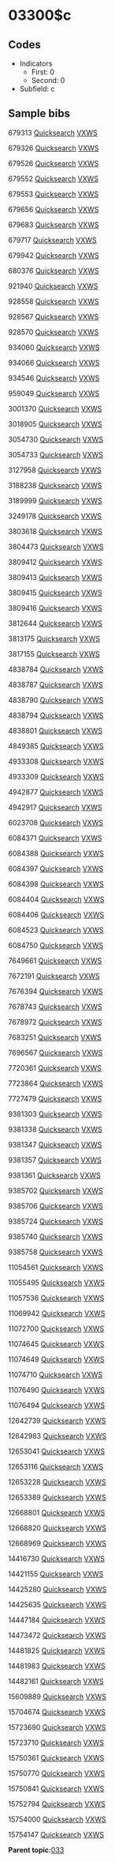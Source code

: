 # 03300$c

## Codes

-   Indicators
    -   First: 0
    -   Second: 0
-   Subfield: c

## Sample bibs

679313 [Quicksearch](https://search.library.yale.edu/catalog/679313) [VXWS](http://prodorbis.library.yale.edu:7014/vxws/GetHoldingsService?bibId=679313)

679326 [Quicksearch](https://search.library.yale.edu/catalog/679326) [VXWS](http://prodorbis.library.yale.edu:7014/vxws/GetHoldingsService?bibId=679326)

679526 [Quicksearch](https://search.library.yale.edu/catalog/679526) [VXWS](http://prodorbis.library.yale.edu:7014/vxws/GetHoldingsService?bibId=679526)

679552 [Quicksearch](https://search.library.yale.edu/catalog/679552) [VXWS](http://prodorbis.library.yale.edu:7014/vxws/GetHoldingsService?bibId=679552)

679553 [Quicksearch](https://search.library.yale.edu/catalog/679553) [VXWS](http://prodorbis.library.yale.edu:7014/vxws/GetHoldingsService?bibId=679553)

679656 [Quicksearch](https://search.library.yale.edu/catalog/679656) [VXWS](http://prodorbis.library.yale.edu:7014/vxws/GetHoldingsService?bibId=679656)

679683 [Quicksearch](https://search.library.yale.edu/catalog/679683) [VXWS](http://prodorbis.library.yale.edu:7014/vxws/GetHoldingsService?bibId=679683)

679717 [Quicksearch](https://search.library.yale.edu/catalog/679717) [VXWS](http://prodorbis.library.yale.edu:7014/vxws/GetHoldingsService?bibId=679717)

679942 [Quicksearch](https://search.library.yale.edu/catalog/679942) [VXWS](http://prodorbis.library.yale.edu:7014/vxws/GetHoldingsService?bibId=679942)

680376 [Quicksearch](https://search.library.yale.edu/catalog/680376) [VXWS](http://prodorbis.library.yale.edu:7014/vxws/GetHoldingsService?bibId=680376)

921940 [Quicksearch](https://search.library.yale.edu/catalog/921940) [VXWS](http://prodorbis.library.yale.edu:7014/vxws/GetHoldingsService?bibId=921940)

928558 [Quicksearch](https://search.library.yale.edu/catalog/928558) [VXWS](http://prodorbis.library.yale.edu:7014/vxws/GetHoldingsService?bibId=928558)

928567 [Quicksearch](https://search.library.yale.edu/catalog/928567) [VXWS](http://prodorbis.library.yale.edu:7014/vxws/GetHoldingsService?bibId=928567)

928570 [Quicksearch](https://search.library.yale.edu/catalog/928570) [VXWS](http://prodorbis.library.yale.edu:7014/vxws/GetHoldingsService?bibId=928570)

934060 [Quicksearch](https://search.library.yale.edu/catalog/934060) [VXWS](http://prodorbis.library.yale.edu:7014/vxws/GetHoldingsService?bibId=934060)

934066 [Quicksearch](https://search.library.yale.edu/catalog/934066) [VXWS](http://prodorbis.library.yale.edu:7014/vxws/GetHoldingsService?bibId=934066)

934546 [Quicksearch](https://search.library.yale.edu/catalog/934546) [VXWS](http://prodorbis.library.yale.edu:7014/vxws/GetHoldingsService?bibId=934546)

959049 [Quicksearch](https://search.library.yale.edu/catalog/959049) [VXWS](http://prodorbis.library.yale.edu:7014/vxws/GetHoldingsService?bibId=959049)

3001370 [Quicksearch](https://search.library.yale.edu/catalog/3001370) [VXWS](http://prodorbis.library.yale.edu:7014/vxws/GetHoldingsService?bibId=3001370)

3018905 [Quicksearch](https://search.library.yale.edu/catalog/3018905) [VXWS](http://prodorbis.library.yale.edu:7014/vxws/GetHoldingsService?bibId=3018905)

3054730 [Quicksearch](https://search.library.yale.edu/catalog/3054730) [VXWS](http://prodorbis.library.yale.edu:7014/vxws/GetHoldingsService?bibId=3054730)

3054733 [Quicksearch](https://search.library.yale.edu/catalog/3054733) [VXWS](http://prodorbis.library.yale.edu:7014/vxws/GetHoldingsService?bibId=3054733)

3127958 [Quicksearch](https://search.library.yale.edu/catalog/3127958) [VXWS](http://prodorbis.library.yale.edu:7014/vxws/GetHoldingsService?bibId=3127958)

3188238 [Quicksearch](https://search.library.yale.edu/catalog/3188238) [VXWS](http://prodorbis.library.yale.edu:7014/vxws/GetHoldingsService?bibId=3188238)

3189999 [Quicksearch](https://search.library.yale.edu/catalog/3189999) [VXWS](http://prodorbis.library.yale.edu:7014/vxws/GetHoldingsService?bibId=3189999)

3249178 [Quicksearch](https://search.library.yale.edu/catalog/3249178) [VXWS](http://prodorbis.library.yale.edu:7014/vxws/GetHoldingsService?bibId=3249178)

3803618 [Quicksearch](https://search.library.yale.edu/catalog/3803618) [VXWS](http://prodorbis.library.yale.edu:7014/vxws/GetHoldingsService?bibId=3803618)

3804473 [Quicksearch](https://search.library.yale.edu/catalog/3804473) [VXWS](http://prodorbis.library.yale.edu:7014/vxws/GetHoldingsService?bibId=3804473)

3809412 [Quicksearch](https://search.library.yale.edu/catalog/3809412) [VXWS](http://prodorbis.library.yale.edu:7014/vxws/GetHoldingsService?bibId=3809412)

3809413 [Quicksearch](https://search.library.yale.edu/catalog/3809413) [VXWS](http://prodorbis.library.yale.edu:7014/vxws/GetHoldingsService?bibId=3809413)

3809415 [Quicksearch](https://search.library.yale.edu/catalog/3809415) [VXWS](http://prodorbis.library.yale.edu:7014/vxws/GetHoldingsService?bibId=3809415)

3809416 [Quicksearch](https://search.library.yale.edu/catalog/3809416) [VXWS](http://prodorbis.library.yale.edu:7014/vxws/GetHoldingsService?bibId=3809416)

3812644 [Quicksearch](https://search.library.yale.edu/catalog/3812644) [VXWS](http://prodorbis.library.yale.edu:7014/vxws/GetHoldingsService?bibId=3812644)

3813175 [Quicksearch](https://search.library.yale.edu/catalog/3813175) [VXWS](http://prodorbis.library.yale.edu:7014/vxws/GetHoldingsService?bibId=3813175)

3817155 [Quicksearch](https://search.library.yale.edu/catalog/3817155) [VXWS](http://prodorbis.library.yale.edu:7014/vxws/GetHoldingsService?bibId=3817155)

4838784 [Quicksearch](https://search.library.yale.edu/catalog/4838784) [VXWS](http://prodorbis.library.yale.edu:7014/vxws/GetHoldingsService?bibId=4838784)

4838787 [Quicksearch](https://search.library.yale.edu/catalog/4838787) [VXWS](http://prodorbis.library.yale.edu:7014/vxws/GetHoldingsService?bibId=4838787)

4838790 [Quicksearch](https://search.library.yale.edu/catalog/4838790) [VXWS](http://prodorbis.library.yale.edu:7014/vxws/GetHoldingsService?bibId=4838790)

4838794 [Quicksearch](https://search.library.yale.edu/catalog/4838794) [VXWS](http://prodorbis.library.yale.edu:7014/vxws/GetHoldingsService?bibId=4838794)

4838801 [Quicksearch](https://search.library.yale.edu/catalog/4838801) [VXWS](http://prodorbis.library.yale.edu:7014/vxws/GetHoldingsService?bibId=4838801)

4849385 [Quicksearch](https://search.library.yale.edu/catalog/4849385) [VXWS](http://prodorbis.library.yale.edu:7014/vxws/GetHoldingsService?bibId=4849385)

4933308 [Quicksearch](https://search.library.yale.edu/catalog/4933308) [VXWS](http://prodorbis.library.yale.edu:7014/vxws/GetHoldingsService?bibId=4933308)

4933309 [Quicksearch](https://search.library.yale.edu/catalog/4933309) [VXWS](http://prodorbis.library.yale.edu:7014/vxws/GetHoldingsService?bibId=4933309)

4942877 [Quicksearch](https://search.library.yale.edu/catalog/4942877) [VXWS](http://prodorbis.library.yale.edu:7014/vxws/GetHoldingsService?bibId=4942877)

4942917 [Quicksearch](https://search.library.yale.edu/catalog/4942917) [VXWS](http://prodorbis.library.yale.edu:7014/vxws/GetHoldingsService?bibId=4942917)

6023708 [Quicksearch](https://search.library.yale.edu/catalog/6023708) [VXWS](http://prodorbis.library.yale.edu:7014/vxws/GetHoldingsService?bibId=6023708)

6084371 [Quicksearch](https://search.library.yale.edu/catalog/6084371) [VXWS](http://prodorbis.library.yale.edu:7014/vxws/GetHoldingsService?bibId=6084371)

6084388 [Quicksearch](https://search.library.yale.edu/catalog/6084388) [VXWS](http://prodorbis.library.yale.edu:7014/vxws/GetHoldingsService?bibId=6084388)

6084397 [Quicksearch](https://search.library.yale.edu/catalog/6084397) [VXWS](http://prodorbis.library.yale.edu:7014/vxws/GetHoldingsService?bibId=6084397)

6084398 [Quicksearch](https://search.library.yale.edu/catalog/6084398) [VXWS](http://prodorbis.library.yale.edu:7014/vxws/GetHoldingsService?bibId=6084398)

6084404 [Quicksearch](https://search.library.yale.edu/catalog/6084404) [VXWS](http://prodorbis.library.yale.edu:7014/vxws/GetHoldingsService?bibId=6084404)

6084406 [Quicksearch](https://search.library.yale.edu/catalog/6084406) [VXWS](http://prodorbis.library.yale.edu:7014/vxws/GetHoldingsService?bibId=6084406)

6084523 [Quicksearch](https://search.library.yale.edu/catalog/6084523) [VXWS](http://prodorbis.library.yale.edu:7014/vxws/GetHoldingsService?bibId=6084523)

6084750 [Quicksearch](https://search.library.yale.edu/catalog/6084750) [VXWS](http://prodorbis.library.yale.edu:7014/vxws/GetHoldingsService?bibId=6084750)

7649661 [Quicksearch](https://search.library.yale.edu/catalog/7649661) [VXWS](http://prodorbis.library.yale.edu:7014/vxws/GetHoldingsService?bibId=7649661)

7672191 [Quicksearch](https://search.library.yale.edu/catalog/7672191) [VXWS](http://prodorbis.library.yale.edu:7014/vxws/GetHoldingsService?bibId=7672191)

7676394 [Quicksearch](https://search.library.yale.edu/catalog/7676394) [VXWS](http://prodorbis.library.yale.edu:7014/vxws/GetHoldingsService?bibId=7676394)

7678743 [Quicksearch](https://search.library.yale.edu/catalog/7678743) [VXWS](http://prodorbis.library.yale.edu:7014/vxws/GetHoldingsService?bibId=7678743)

7678972 [Quicksearch](https://search.library.yale.edu/catalog/7678972) [VXWS](http://prodorbis.library.yale.edu:7014/vxws/GetHoldingsService?bibId=7678972)

7683251 [Quicksearch](https://search.library.yale.edu/catalog/7683251) [VXWS](http://prodorbis.library.yale.edu:7014/vxws/GetHoldingsService?bibId=7683251)

7696567 [Quicksearch](https://search.library.yale.edu/catalog/7696567) [VXWS](http://prodorbis.library.yale.edu:7014/vxws/GetHoldingsService?bibId=7696567)

7720361 [Quicksearch](https://search.library.yale.edu/catalog/7720361) [VXWS](http://prodorbis.library.yale.edu:7014/vxws/GetHoldingsService?bibId=7720361)

7723864 [Quicksearch](https://search.library.yale.edu/catalog/7723864) [VXWS](http://prodorbis.library.yale.edu:7014/vxws/GetHoldingsService?bibId=7723864)

7727479 [Quicksearch](https://search.library.yale.edu/catalog/7727479) [VXWS](http://prodorbis.library.yale.edu:7014/vxws/GetHoldingsService?bibId=7727479)

9381303 [Quicksearch](https://search.library.yale.edu/catalog/9381303) [VXWS](http://prodorbis.library.yale.edu:7014/vxws/GetHoldingsService?bibId=9381303)

9381338 [Quicksearch](https://search.library.yale.edu/catalog/9381338) [VXWS](http://prodorbis.library.yale.edu:7014/vxws/GetHoldingsService?bibId=9381338)

9381347 [Quicksearch](https://search.library.yale.edu/catalog/9381347) [VXWS](http://prodorbis.library.yale.edu:7014/vxws/GetHoldingsService?bibId=9381347)

9381357 [Quicksearch](https://search.library.yale.edu/catalog/9381357) [VXWS](http://prodorbis.library.yale.edu:7014/vxws/GetHoldingsService?bibId=9381357)

9381361 [Quicksearch](https://search.library.yale.edu/catalog/9381361) [VXWS](http://prodorbis.library.yale.edu:7014/vxws/GetHoldingsService?bibId=9381361)

9385702 [Quicksearch](https://search.library.yale.edu/catalog/9385702) [VXWS](http://prodorbis.library.yale.edu:7014/vxws/GetHoldingsService?bibId=9385702)

9385706 [Quicksearch](https://search.library.yale.edu/catalog/9385706) [VXWS](http://prodorbis.library.yale.edu:7014/vxws/GetHoldingsService?bibId=9385706)

9385724 [Quicksearch](https://search.library.yale.edu/catalog/9385724) [VXWS](http://prodorbis.library.yale.edu:7014/vxws/GetHoldingsService?bibId=9385724)

9385740 [Quicksearch](https://search.library.yale.edu/catalog/9385740) [VXWS](http://prodorbis.library.yale.edu:7014/vxws/GetHoldingsService?bibId=9385740)

9385758 [Quicksearch](https://search.library.yale.edu/catalog/9385758) [VXWS](http://prodorbis.library.yale.edu:7014/vxws/GetHoldingsService?bibId=9385758)

11054561 [Quicksearch](https://search.library.yale.edu/catalog/11054561) [VXWS](http://prodorbis.library.yale.edu:7014/vxws/GetHoldingsService?bibId=11054561)

11055495 [Quicksearch](https://search.library.yale.edu/catalog/11055495) [VXWS](http://prodorbis.library.yale.edu:7014/vxws/GetHoldingsService?bibId=11055495)

11057536 [Quicksearch](https://search.library.yale.edu/catalog/11057536) [VXWS](http://prodorbis.library.yale.edu:7014/vxws/GetHoldingsService?bibId=11057536)

11069942 [Quicksearch](https://search.library.yale.edu/catalog/11069942) [VXWS](http://prodorbis.library.yale.edu:7014/vxws/GetHoldingsService?bibId=11069942)

11072700 [Quicksearch](https://search.library.yale.edu/catalog/11072700) [VXWS](http://prodorbis.library.yale.edu:7014/vxws/GetHoldingsService?bibId=11072700)

11074645 [Quicksearch](https://search.library.yale.edu/catalog/11074645) [VXWS](http://prodorbis.library.yale.edu:7014/vxws/GetHoldingsService?bibId=11074645)

11074649 [Quicksearch](https://search.library.yale.edu/catalog/11074649) [VXWS](http://prodorbis.library.yale.edu:7014/vxws/GetHoldingsService?bibId=11074649)

11074710 [Quicksearch](https://search.library.yale.edu/catalog/11074710) [VXWS](http://prodorbis.library.yale.edu:7014/vxws/GetHoldingsService?bibId=11074710)

11076490 [Quicksearch](https://search.library.yale.edu/catalog/11076490) [VXWS](http://prodorbis.library.yale.edu:7014/vxws/GetHoldingsService?bibId=11076490)

11076494 [Quicksearch](https://search.library.yale.edu/catalog/11076494) [VXWS](http://prodorbis.library.yale.edu:7014/vxws/GetHoldingsService?bibId=11076494)

12642739 [Quicksearch](https://search.library.yale.edu/catalog/12642739) [VXWS](http://prodorbis.library.yale.edu:7014/vxws/GetHoldingsService?bibId=12642739)

12642983 [Quicksearch](https://search.library.yale.edu/catalog/12642983) [VXWS](http://prodorbis.library.yale.edu:7014/vxws/GetHoldingsService?bibId=12642983)

12653041 [Quicksearch](https://search.library.yale.edu/catalog/12653041) [VXWS](http://prodorbis.library.yale.edu:7014/vxws/GetHoldingsService?bibId=12653041)

12653116 [Quicksearch](https://search.library.yale.edu/catalog/12653116) [VXWS](http://prodorbis.library.yale.edu:7014/vxws/GetHoldingsService?bibId=12653116)

12653228 [Quicksearch](https://search.library.yale.edu/catalog/12653228) [VXWS](http://prodorbis.library.yale.edu:7014/vxws/GetHoldingsService?bibId=12653228)

12653389 [Quicksearch](https://search.library.yale.edu/catalog/12653389) [VXWS](http://prodorbis.library.yale.edu:7014/vxws/GetHoldingsService?bibId=12653389)

12668801 [Quicksearch](https://search.library.yale.edu/catalog/12668801) [VXWS](http://prodorbis.library.yale.edu:7014/vxws/GetHoldingsService?bibId=12668801)

12668820 [Quicksearch](https://search.library.yale.edu/catalog/12668820) [VXWS](http://prodorbis.library.yale.edu:7014/vxws/GetHoldingsService?bibId=12668820)

12668969 [Quicksearch](https://search.library.yale.edu/catalog/12668969) [VXWS](http://prodorbis.library.yale.edu:7014/vxws/GetHoldingsService?bibId=12668969)

14416730 [Quicksearch](https://search.library.yale.edu/catalog/14416730) [VXWS](http://prodorbis.library.yale.edu:7014/vxws/GetHoldingsService?bibId=14416730)

14421155 [Quicksearch](https://search.library.yale.edu/catalog/14421155) [VXWS](http://prodorbis.library.yale.edu:7014/vxws/GetHoldingsService?bibId=14421155)

14425280 [Quicksearch](https://search.library.yale.edu/catalog/14425280) [VXWS](http://prodorbis.library.yale.edu:7014/vxws/GetHoldingsService?bibId=14425280)

14425635 [Quicksearch](https://search.library.yale.edu/catalog/14425635) [VXWS](http://prodorbis.library.yale.edu:7014/vxws/GetHoldingsService?bibId=14425635)

14447184 [Quicksearch](https://search.library.yale.edu/catalog/14447184) [VXWS](http://prodorbis.library.yale.edu:7014/vxws/GetHoldingsService?bibId=14447184)

14473472 [Quicksearch](https://search.library.yale.edu/catalog/14473472) [VXWS](http://prodorbis.library.yale.edu:7014/vxws/GetHoldingsService?bibId=14473472)

14481825 [Quicksearch](https://search.library.yale.edu/catalog/14481825) [VXWS](http://prodorbis.library.yale.edu:7014/vxws/GetHoldingsService?bibId=14481825)

14481983 [Quicksearch](https://search.library.yale.edu/catalog/14481983) [VXWS](http://prodorbis.library.yale.edu:7014/vxws/GetHoldingsService?bibId=14481983)

14482161 [Quicksearch](https://search.library.yale.edu/catalog/14482161) [VXWS](http://prodorbis.library.yale.edu:7014/vxws/GetHoldingsService?bibId=14482161)

15609889 [Quicksearch](https://search.library.yale.edu/catalog/15609889) [VXWS](http://prodorbis.library.yale.edu:7014/vxws/GetHoldingsService?bibId=15609889)

15704674 [Quicksearch](https://search.library.yale.edu/catalog/15704674) [VXWS](http://prodorbis.library.yale.edu:7014/vxws/GetHoldingsService?bibId=15704674)

15723690 [Quicksearch](https://search.library.yale.edu/catalog/15723690) [VXWS](http://prodorbis.library.yale.edu:7014/vxws/GetHoldingsService?bibId=15723690)

15723710 [Quicksearch](https://search.library.yale.edu/catalog/15723710) [VXWS](http://prodorbis.library.yale.edu:7014/vxws/GetHoldingsService?bibId=15723710)

15750361 [Quicksearch](https://search.library.yale.edu/catalog/15750361) [VXWS](http://prodorbis.library.yale.edu:7014/vxws/GetHoldingsService?bibId=15750361)

15750770 [Quicksearch](https://search.library.yale.edu/catalog/15750770) [VXWS](http://prodorbis.library.yale.edu:7014/vxws/GetHoldingsService?bibId=15750770)

15750841 [Quicksearch](https://search.library.yale.edu/catalog/15750841) [VXWS](http://prodorbis.library.yale.edu:7014/vxws/GetHoldingsService?bibId=15750841)

15752794 [Quicksearch](https://search.library.yale.edu/catalog/15752794) [VXWS](http://prodorbis.library.yale.edu:7014/vxws/GetHoldingsService?bibId=15752794)

15754000 [Quicksearch](https://search.library.yale.edu/catalog/15754000) [VXWS](http://prodorbis.library.yale.edu:7014/vxws/GetHoldingsService?bibId=15754000)

15754147 [Quicksearch](https://search.library.yale.edu/catalog/15754147) [VXWS](http://prodorbis.library.yale.edu:7014/vxws/GetHoldingsService?bibId=15754147)

**Parent topic:**[033](../../tags/033/033.md)


